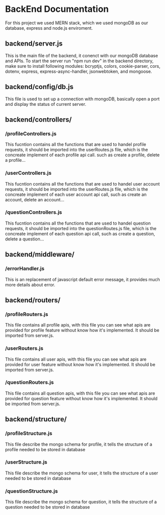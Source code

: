 # BackEnd Documentation
For this project we used MERN stack, which we used mongoDB as our database, express and node.js enviroment.

## backend/server.js
This is the main file of the backend, it conenct with our mongoDB database and APIs. 
To start the server run "npm run dev" in the backend directory, make sure to install following modules: bcryptjs, colors, cookie-parser, cors, dotenv, express, express-async-handler, jsonwebtoken, and mongoose.

## backend/config/db.js
This file is used to set up a connection with mongoDB, basically open a port and display the status of current server.

## backend/controllers/
### /profileControllers.js
This fucntion contains all the functions that are used to handel profile requests, it should be imported into the userRoutes.js file, which is the concreate implement of each profile api call.
such as create a profile, delete a profile...
### /userControllers.js
This fucntion contains all the functions that are used to handel user account requests, it should be imported into the userRoutes.js file, which is the concreate implement of each user account api call, such as create an account, delete an account...
### /questionControllers.js
This fucntion contains all the functions that are used to handel question requests, it should be imported into the questionRoutes.js file, which is the concreate implement of each question api call, such as create a question, delete a question...

## backend/middleware/
### /errorHandler.js
This is an replacement of javascript default error message, it provides much more details about error.

## backend/routers/
### /profileRouters.js
This file contains all profile apis, with this file you can see what apis are provided for profile feature without know how it's implemented. It should be imported from server.js.

### /userRouters.js
This file contains all user apis, with this file you can see what apis are provided for user feature without know how it's implemented. It should be imported from server.js.

### /questionRouters.js
This file contains all question apis, with this file you can see what apis are provided for question feature without know how it's implemented. It should be imported from server.js.

## backend/structure/
### /profileStructure.js
This file describe the mongo schema for profile, it tells the structure of a profile needed to be stored in database
### /userStructure.js
This file describe the mongo schema for user, it tells the structure of a user needed to be stored in database
### /questionStructure.js
This file describe the mongo schema for question, it tells the structure of a question needed to be stored in database